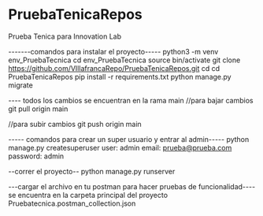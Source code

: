 # PruebaTenicaRepos
Prueba Tenica para Innovation Lab

-------comandos para instalar el proyecto-----
python3 -m venv env_PruebaTecnica
cd env_PruebaTecnica
source bin/activate
git clone https://github.com/VIllafrancaRepo/PruebaTenicaRepos.git
cd cd PruebaTenicaRepos
pip install -r requirements.txt
python manage.py migrate

---- todos los cambios se encuentran en la rama main
//para bajar cambios
git pull origin main

//para subir cambios
git push origin main

----- comandos para crear un super usuario y entrar al admin-----
python manage.py createsuperuser
user: admin
email: prueba@prueba.com
password: admin


--correr el proyecto--
python manage.py runserver

---cargar el archivo en tu postman para hacer pruebas de funcionalidad----
se encuentra en la carpeta principal del proyecto
Pruebatecnica.postman_collection.json
